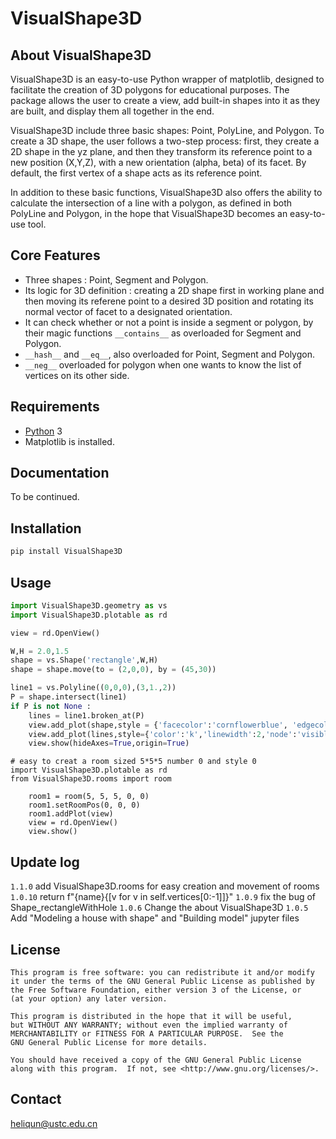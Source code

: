 # VisualShape3D

## About VisualShape3D

VisualShape3D is an easy-to-use Python wrapper of matplotlib, designed to facilitate the creation of 3D polygons for educational purposes. The package allows the user to create a view, add built-in shapes into it as they are built, and display them all together in the end.

VisualShape3D include three basic shapes: Point, PolyLine, and Polygon. To create a 3D shape, the user follows a two-step process: first, they create a 2D shape in the yz plane, and then they transform its reference point to a new position (X,Y,Z), with a new orientation (alpha, beta) of its facet. By default, the first vertex of a shape acts as its reference point.

In addition to these basic functions, VisualShape3D also offers the ability to calculate the intersection of a line with a polygon, as defined in both PolyLine and Polygon, in the hope that VisualShape3D becomes an easy-to-use tool.


## Core Features
- Three shapes : Point, Segment and Polygon.
- Its logic for 3D definition : creating a 2D shape first in working plane and then moving its referene point to a desired 3D position and rotating its normal vector of facet to a designated orientation.
- It can check whether or not a point is inside a segment or polygon, by their magic functions `__contains__` as overloaded for Segment and Polygon.
- `__hash__` and `__eq__`, also overloaded for Point, Segment and Polygon.
- `__neg__` overloaded for polygon when one wants to know the list of vertices on its other side.

## Requirements

* [Python](http://www.python.org) 3 
* Matplotlib is installed.

## Documentation

To be continued.

## Installation
```bash
pip install VisualShape3D
```

## Usage
```Python
import VisualShape3D.geometry as vs
import VisualShape3D.plotable as rd       

view = rd.OpenView()

W,H = 2.0,1.5
shape = vs.Shape('rectangle',W,H)
shape = shape.move(to = (2,0,0), by = (45,30))

line1 = vs.Polyline((0,0,0),(3,1.,2))
P = shape.intersect(line1)
if P is not None :
    lines = line1.broken_at(P)
    view.add_plot(shape,style = {'facecolor':'cornflowerblue', 'edgecolor':'navy','alpha':0.5})
    view.add_plot(lines,style={'color':'k','linewidth':2,'node':'visible'})
    view.show(hideAxes=True,origin=True)
```

```
# easy to creat a room sized 5*5*5 number 0 and style 0
import VisualShape3D.plotable as rd
from VisualShape3D.rooms import room

    room1 = room(5, 5, 5, 0, 0)  
    room1.setRoomPos(0, 0, 0)
    room1.addPlot(view)
    view = rd.OpenView() 
    view.show()
```

## Update log
`1.1.0`  add VisualShape3D.rooms for easy creation and movement of rooms
`1.0.10` return f"{name}{[v for v in self.vertices[0:-1]]}"
`1.0.9`  fix the bug of Shape_rectangleWithHole
`1.0.6`  Change the about VisualShape3D
`1.0.5`  Add "Modeling a house with shape" and "Building model" jupyter files


## License

    This program is free software: you can redistribute it and/or modify
    it under the terms of the GNU General Public License as published by
    the Free Software Foundation, either version 3 of the License, or
    (at your option) any later version.

    This program is distributed in the hope that it will be useful,
    but WITHOUT ANY WARRANTY; without even the implied warranty of
    MERCHANTABILITY or FITNESS FOR A PARTICULAR PURPOSE.  See the
    GNU General Public License for more details.

    You should have received a copy of the GNU General Public License
    along with this program.  If not, see <http://www.gnu.org/licenses/>.

## Contact
heliqun@ustc.edu.cn
